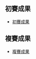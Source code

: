 ## 初賽成果
- [初賽成果](https://github.com/tzuchyi/post_competition/blob/master/%E9%83%B5%E5%B1%80%E5%A4%A7%E6%95%B8%E6%93%9A.pdf)


## 複賽成果
- [複賽成果]()
